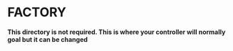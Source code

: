 # FACTORY

**This directory is not required. This is where your controller will normally goal but it can be changed**
